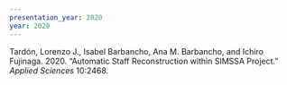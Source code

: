 ```yaml
---
presentation_year: 2020
year: 2020
---
```


Tardón, Lorenzo J., Isabel Barbancho, Ana M. Barbancho, and Ichiro Fujinaga. 2020. “Automatic Staff Reconstruction within SIMSSA Project.” <i>Applied Sciences</i> 10:2468.
